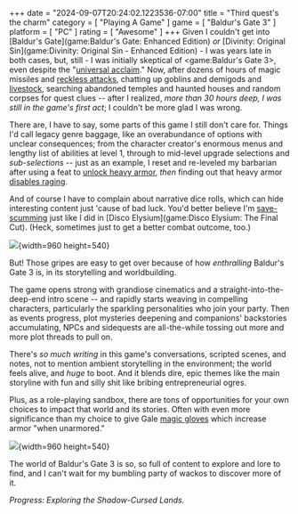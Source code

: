 +++
date = "2024-09-07T20:24:02.1223536-07:00"
title = "Third quest's the charm"
category = [ "Playing A Game" ]
game = [ "Baldur's Gate 3" ]
platform = [ "PC" ]
rating = [ "Awesome" ]
+++
Given I couldn't get into [Baldur's Gate](game:Baldur's Gate: Enhanced Edition) *or* [Divinity: Original Sin](game:Divinity: Original Sin - Enhanced Edition) - I was years late in both cases, but, still - I was initially skeptical of <game:Baldur's Gate 3>, even despite the "[universal acclaim](https://en.wikipedia.org/wiki/Baldur%27s_Gate_3#Reception)."  Now, after dozens of hours of magic missiles and [reckless attacks](https://bg3.wiki/wiki/Reckless_Attack), chatting up goblins and demigods and [livestock](https://bg3.wiki/wiki/Strange_Ox), searching abandoned temples and haunted houses and random corpses for quest clues -- after I realized, *more than 30 hours deep, I was still in the game's first act*; I couldn't be more glad I was wrong.

There are, I have to say, some parts of this game I still don't care for.  Things I'd call legacy genre baggage, like an overabundance of options with unclear consequences; from the character creator's enormous menus and lengthy list of abilities at level 1, through to mid-level upgrade selections and *sub-selections* -- just as an example, I reset and re-leveled my barbarian after using a feat to [unlock heavy armor](https://bg3.wiki/wiki/Heavily_Armoured), *then* finding out that heavy armor [disables raging](https://bg3.wiki/wiki/Rage_Impeded_(Condition)).

And of course I have to complain about narrative dice rolls, which can hide interesting content just 'cause of bad luck.  You'd better believe I'm [save-scumming](https://tvtropes.org/pmwiki/pmwiki.php/Main/SaveScumming) just like I did in [Disco Elysium](game:Disco Elysium: The Final Cut).  (Heck, sometimes just to get a better combat outcome, too.)

![]($SiteBaseURL$baldurs-gate-3_terrible-adventurer.jpg){width=960 height=540}

But!  Those gripes are easy to get over because of how *enthralling* Baldur's Gate 3 is, in its storytelling and worldbuilding.

The game opens strong with grandiose cinematics and a straight-into-the-deep-end intro scene -- and rapidly starts weaving in compelling characters, particularly the sparkling personalities who join your party.  Then as events progress, plot mysteries deepening and companions' backstories accumulating, NPCs and sidequests are all-the-while tossing out more and more plot threads to pull on.

There's *so much writing* in this game's conversations, scripted scenes, and notes, not to mention ambient storytelling in the environment; the world feels alive, and *huge* to boot.  And it blends dire, epic themes like the main storyline with fun and silly shit like bribing entrepreneurial ogres.

Plus, as a role-playing sandbox, there are tons of opportunities for your own choices to impact that world and its stories.  Often with even more significance than my choice to give Gale [magic gloves](https://bg3.wiki/wiki/Bracers_of_Defence) which increase armor "when unarmored."

![]($SiteBaseURL$baldurs-gate-3_gale-and-elminster.jpg){width=960 height=540}

The world of Baldur's Gate 3 is so, so full of content to explore and lore to find, and I can't wait for my bumbling party of wackos to discover more of it.

*Progress: Exploring the Shadow-Cursed Lands.*
